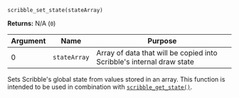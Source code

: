 `scribble_set_state(stateArray)`

**Returns:** N/A (`0`)

|Argument|Name        |Purpose                                                              |
|--------|------------|---------------------------------------------------------------------|
|0       |`stateArray`|Array of data that will be copied into Scribble's internal draw state|

Sets Scribble's global state from values stored in an array. This function is intended to be used in combination with [`scribble_get_state()`](scribble_get_state).